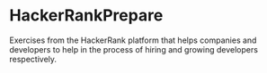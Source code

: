 # HackerRankPrepare
Exercises from the HackerRank platform that helps companies and developers to help in the process of hiring and growing developers respectively.
